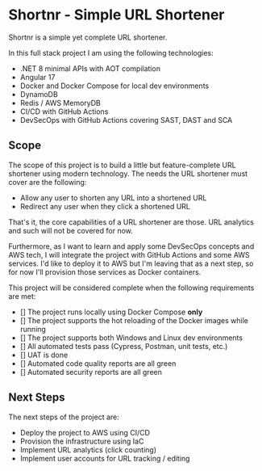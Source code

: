 # Shortnr - Simple URL Shortener
Shortnr is a simple yet complete URL shortener.

In this full stack project I am using the following technologies:

  - .NET 8 minimal APIs with AOT compilation
  - Angular 17
  - Docker and Docker Compose for local dev environments
  - DynamoDB
  - Redis / AWS MemoryDB
  - CI/CD with GitHub Actions
  - DevSecOps with GitHub Actions covering SAST, DAST and SCA

## Scope
The scope of this project is to build a little but feature-complete URL shortener using modern technology.
The needs the URL shortener must cover are the following:

  - Allow any user to shorten any URL into a shortened URL
  - Redirect any user when they click a shortened URL

That's it, the core capabilities of a URL shortener are those. URL analytics and such will not be covered for now.

Furthermore, as I want to learn and apply some DevSecOps concepts and AWS tech, I will integrate the project with GitHub Actions and some AWS services.
I'd like to deploy it to AWS but I'm leaving that as a next step, so for now I'll provision those services as Docker containers.

This project will be considered complete when the following requirements are met:

  - [] The project runs locally using Docker Compose **only**
  - [] The project supports the hot reloading of the Docker images while running
  - [] The project supports both Windows and Linux dev environments
  - [] All automated tests pass (Cypress, Postman, unit tests, etc.)
  - [] UAT is done
  - [] Automated code quality reports are all green
  - [] Automated security reports are all green

## Next Steps
The next steps of the project are:

  - Deploy the project to AWS using CI/CD
  - Provision the infrastructure using IaC
  - Implement URL analytics (click counting)
  - Implement user accounts for URL tracking / editing


